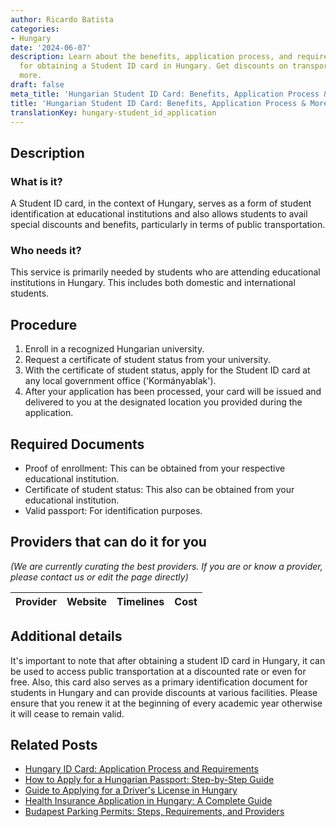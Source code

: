 ```yaml
---
author: Ricardo Batista
categories:
- Hungary
date: '2024-06-07'
description: Learn about the benefits, application process, and required documents
  for obtaining a Student ID card in Hungary. Get discounts on transportation and
  more.
draft: false
meta_title: 'Hungarian Student ID Card: Benefits, Application Process & More'
title: 'Hungarian Student ID Card: Benefits, Application Process & More'
translationKey: hungary-student_id_application
---
```


## Description
### What is it?
A Student ID card, in the context of Hungary, serves as a form of student identification at educational institutions and also allows students to avail special discounts and benefits, particularly in terms of public transportation.

### Who needs it?
This service is primarily needed by students who are attending educational institutions in Hungary. This includes both domestic and international students.

## Procedure
1. Enroll in a recognized Hungarian university.
2. Request a certificate of student status from your university.
3. With the certificate of student status, apply for the Student ID card at any local government office ('Kormányablak'). 
4. After your application has been processed, your card will be issued and delivered to you at the designated location you provided during the application.

## Required Documents
- Proof of enrollment: This can be obtained from your respective educational institution. 
- Certificate of student status: This also can be obtained from your educational institution. 
- Valid passport: For identification purposes.

## Providers that can do it for you

_(We are currently curating the best providers. If you are or know a provider, please contact us or edit the page directly)_

| Provider        |     Website     |     Timelines    |       Cost      |
| --------------- | --------------- |  :-------------: | :-------------: |

## Additional details
It's important to note that after obtaining a student ID card in Hungary, it can be used to access public transportation at a discounted rate or even for free. Also, this card also serves as a primary identification document for students in Hungary and can provide discounts at various facilities. Please ensure that you renew it at the beginning of every academic year otherwise it will cease to remain valid.



## Related Posts

- [Hungary ID Card: Application Process and Requirements](https://tramitit.com/guides/hungary/id_card_application/)
- [How to Apply for a Hungarian Passport: Step-by-Step Guide](https://tramitit.com/guides/hungary/passport_application/)
- [Guide to Applying for a Driver's License in Hungary](https://tramitit.com/guides/hungary/drivers_license_application/)
- [Health Insurance Application in Hungary: A Complete Guide](https://tramitit.com/guides/hungary/healthcare_insurance_application/)
- [Budapest Parking Permits: Steps, Requirements, and Providers](https://tramitit.com/guides/hungary/parking_permit_application/)